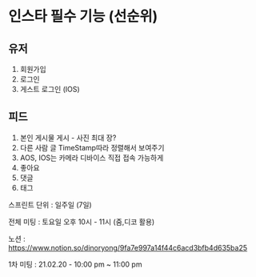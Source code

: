 # 인스타 필수 기능 (선순위) 



## 유저

1. 회원가입
2.  로그인
3. 게스트 로그인 (IOS)



## 피드

  1. 본인 게시물 게시 - 사진 최대 장?  
  2. 다른 사람 글 TimeStamp따라 정렬해서 보여주기
  3. AOS, IOS는 카메라 디바이스 직접 접속 가능하게
  4. 좋아요 
  5. 댓글
  6. 태그





스프린트 단위 : 일주일 (7일)

전체 미팅 : 토요일 오후 10시 - 11시 (줌,디코 활용)

노션 : https://www.notion.so/dinoryong/9fa7e997a14f44c6acd3bfb4d635ba25





1차 미팅 : 21.02.20 - 10:00 pm ~ 11:00 pm













































